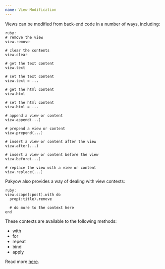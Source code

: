 ```yaml
---
name: View Modification
---
```


Views can be modified from back-end code in a number of ways, including:

    ruby:
    # remove the view
    view.remove

    # clear the contents
    view.clear

    # get the text content
    view.text

    # set the text content
    view.text = ...

    # get the html content
    view.html

    # set the html content
    view.html = ...

    # append a view or content
    view.append(...)

    # prepend a view or content
    view.prepend(...)

    # insert a view or content after the view
    view.after(...)

    # insert a view or content before the view
    view.before(...)

    # replace the view with a view or content
    view.replace(...)

Pakyow also provides a way of dealing with view contexts:

    ruby:
    view.scope(:post).with do
      prop(:title).remove

      # do more to the context here
    end

These contexts are available to the following methods:

- with
- for
- repeat
- bind
- apply

Read more [here](/view_management#traversing).
